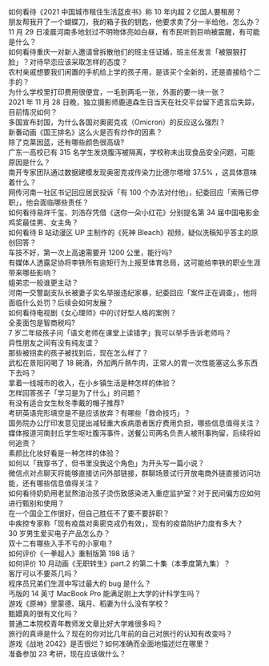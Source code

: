 如何看待《2021 中国城市租住生活蓝皮书》称 10 年内超 2 亿国人要租房？  
朋友帮我开了一个蝴蝶刀，我的箱子我的钥匙，他要求卖了分一半给他，怎么办？  
11 月 29 日凌晨河南多地划过不明物体亮如白昼，有市民听到巨响被震醒，有可能是什么？  
如何看待重庆一对新人邀请曾拆散他们的班主任证婚，班主任发言「被狠狠打脸」？对待早恋应该采取怎样的态度？  
农村亲戚想要我们闲置的手机给上学的孩子用，是该买个全新的，还是直接给个二手的？  
为什么学校里打印费用很便宜，一毛到两毛一张，外面的要一块一张？  
2021 年 11 月 28 日晚，独立摄影师鹿道森生日当天在社交平台留下遗言后失踪，目前情况如何？  
多国宣布封国，为什么各国对奥密克戎（Omicron）的反应这么强烈？  
新番动画《国王排名》这么火是否有炒作的因素？  
除了克莱因蓝，还有哪些颜色很高级?  
广东一高校已有 315 名学生发烧腹泻被隔离，学校称未出现食品安全问题，可能原因是什么？  
南开专家团队通过数据建模发现奥密克戎传染力比德尔塔增 37.5% ，这具体意味着什么？  
网传河南一社区书记回应居民投诉「有 100 个办法对付他」，纪委回应「索贿已停职」，他会面临哪些责任？  
如何看待易烊千玺、刘浩存凭借《送你一朵小红花》分别提名第 34 届中国电影金鸡奖最佳男、女主角？  
如何看待 B 站动漫区 UP 主制作的《死神 Bleach》视频，疑似洗稿知乎答主的原创回答？  
车技不好，第一次上高速需要开 1200 公里，能行吗?  
有媒体人透露足协将李铁所有逾矩行为上报至体育总局，这可能给李铁的职业生涯带来哪些影响？  
姐弟恋一般谁更主动？  
河南一交警副支队长被妻子实名举报违纪家暴，纪委回应「案件正在调查」，他将面临什么处罚？后续会如何发展？  
如何看待电视剧《女心理师》中的讨好型人格的案例？  
全麦面包是智商税吗?  
7 岁二年级孩子问「语文老师在课堂上读错字」我可以举手告诉老师吗？  
异性朋友之间有没有纯友谊？  
那些被拐卖的孩子被找到后，现在怎么样了？  
武松在景阳冈喝了 18 碗酒，外加两斤熟牛肉，正常人的胃一次性能塞这么多东西下去吗？  
拿着一线城市的收入，在小乡镇生活是种怎样的体验？  
怎样回答孩子「学习是为了什么」的问题？  
有没有适合女生秋冬季戴的帽子推荐?  
考研英语完形填空是不是应该放弃？有哪些「救命技巧」？  
国务院办公厅印发意见提出减轻重大疾病患者医疗费用负担，哪些信息值得关注？  
媒体报道河南封丘学生呕吐腹泻事件，送餐公司两名负责人被刑事拘留，后续将如何追责？  
素颜比化妆好看是一种怎样的体验？  
如何以「我穿书了，但书里没我这个角色」为开头写一篇小说？  
微信点对点聊天将能够直接访问外部链接，群聊场景试行开放电商外链直接访问功能，还有哪些信息值得关注？  
如何看待奶奶用老鼠熬油治孩子烫伤致感染进入重症监护室？对于民间偏方应如何进行甄别和使用？  
在一个国企工作很好，但自己胜任不了要不要辞职？  
中疾控专家称「现有疫苗对奥密克戎仍有效」，现有的疫苗防护力度有多大？  
30 岁男生爱买电子产品怎么办？  
双十二有哪些入手不亏的小家电？  
如何评价《一拳超人》重制版第 198 话？  
如何评价 10 月动画《无职转生》part.2 的第二十集（本季度第九集）？  
客厅可以不要茶几吗？  
程序员兄弟们生涯中写过最大的 bug 是什么？  
丐版的 14 英寸 MacBook Pro 能满足刚上大学的计科学生吗？  
游戏《原神》里蒙德、璃月、稻妻为什么没有学校？  
甄嬛真的很有文化吗？  
普通二本院校青年教师发文章比好大学难很多吗？  
旅行的真谛是什么？现在的你对比几年前的自己对旅行的认知有改变吗？  
游戏《战地 2042》是否很烂？如何准确而全面地描述烂在哪里？  
准备参加 23 考研，现在应该做什么？  
